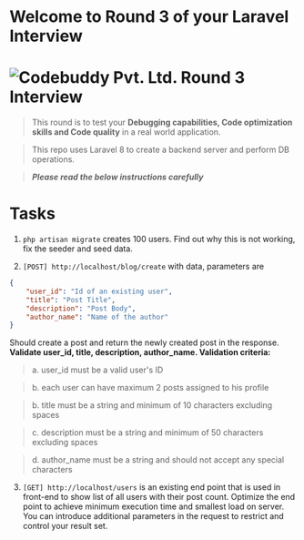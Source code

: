 # Welcome to Round 3 of your Laravel Interview
# ![Codebuddy Pvt. Ltd. Round 3 Interview](https://codebuddy.co/assets/img/logo.png)

> This round is to test your **Debugging capabilities, Code optimization skills and Code quality** in a real world application.

> This repo uses Laravel 8 to create a backend server and perform DB operations.

> **_Please read the below instructions carefully_**

# Tasks
1. `php artisan migrate` creates 100 users. Find out why this is not working, fix the seeder and seed data.


2. `[POST] http://localhost/blog/create` with data, parameters are  
``` json
{
    "user_id": "Id of an existing user",
    "title": "Post Title",
    "description": "Post Body",
    "author_name": "Name of the author"
}
``` 
Should create a post and return the newly created post in the response.
**Validate user_id, title, description, author_name. Validation criteria:**

> a. user_id must be a valid user's ID

> b. each user can have maximum 2 posts assigned to his profile

> b. title must be a string and minimum of 10 characters excluding spaces

>c. description must be a string and minimum of 50 characters excluding spaces

>d. author_name must be a string and should not accept any special characters

3. `[GET] http://localhost/users` is an existing end point that is used in front-end to show list of all users with their post count. Optimize the end point to achieve minimum execution time and smallest load on server. You can introduce additional parameters in the request to restrict and control your result set.
